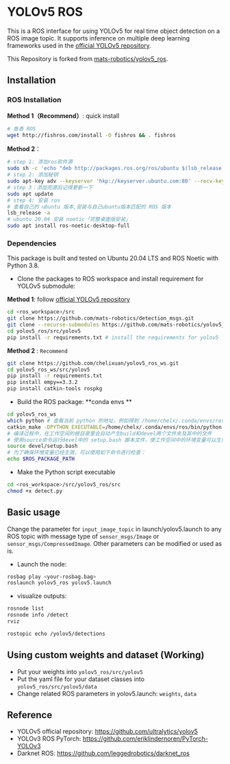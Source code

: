 # YOLOv5 ROS
This is a ROS interface for using YOLOv5 for real time object detection on a ROS image topic. It supports inference on multiple deep learning frameworks used in the [official YOLOv5 repository](https://github.com/ultralytics/yolov5).

This Repository is forked from [mats-robotics/yolov5_ros](https://github.com/mats-robotics/yolov5_ros).

## Installation

### ROS Installation
**Method 1（Recommend）**: quick install
```bash
# 鱼香 ROS
wget http://fishros.com/install -O fishros && . fishros
```
**Method 2**：
```bash
# step 1: 添加ros软件源
sudo sh -c 'echo "deb http://packages.ros.org/ros/ubuntu $(lsb_release -sc) main" > /etc/apt/sources.list.d/ros-latest.list'
# step 2: 添加秘钥
sudo apt-key adv --keyserver 'hkp://keyserver.ubuntu.com:80' --recv-key C1CF6E31E6BADE8868B172B4F42ED6FBAB17C654
# step 3：添加完源后记得更新一下
sudo apt update
# step 4: 安装 ros
# 查看自己的 ubuntu 版本,安装与自己ubuntu版本匹配的 ROS 版本
lsb_release -a
# ubuntu 20.04 安装 noetic「完整桌面版安装」
sudo apt install ros-noetic-desktop-full
```

### Dependencies
This package is built and tested on Ubuntu 20.04 LTS and ROS Noetic with Python 3.8.

* Clone the packages to ROS workspace and install requirement for YOLOv5 submodule:

**Method 1**: follow [official YOLOv5 repository](https://github.com/ultralytics/yolov5)
```bash
cd <ros_workspace>/src
git clone https://github.com/mats-robotics/detection_msgs.git
git clone --recurse-submodules https://github.com/mats-robotics/yolov5_ros.git 
cd yolov5_ros/src/yolov5
pip install -r requirements.txt # install the requirements for yolov5
```

**Method 2** : `Recommend` 
```bash
git clone https://github.com/chelixuan/yolov5_ros_ws.git
cd yolov5_ros_ws/src/yolov5
pip install -r requirements.txt 
pip install empy==3.3.2
pip install catkin-tools rospkg
```

* Build the ROS package:
**conda envs **
```bash
cd yolov5_ros_ws
which python # 查看当前 python 的地址，例如得到 /home/chelx/.conda/envs/ros/bin/python
catkin_make -DPYTHON_EXECUTABLE=/home/chelx/.conda/envs/ros/bin/python # 使用当前环境的python，编译
# 编译过程中，在工作空间的根目录里会自动产生build和devel两个文件夹及其中的文件
# 使用source命令运行devel中的 setup.bash 脚本文件，使工作空间中的环境变量可以生效
source devel/setup.bash
# 为了确保环境变量已经生效，可以使用如下命令进行检查：
echo $ROS_PACKAGE_PATH
```

* Make the Python script executable 
```bash
cd <ros_workspace>/src/yolov5_ros/src
chmod +x detect.py
```

## Basic usage
Change the parameter for `input_image_topic` in launch/yolov5.launch to any ROS topic with message type of `sensor_msgs/Image` or `sensor_msgs/CompressedImage`. Other parameters can be modified or used as is.

* Launch the node:
```bash
rosbag play <your-rosbag.bag>
roslaunch yolov5_ros yolov5.launch
```

* visualize outputs:
```bash
rosnode list
rosnode info /detect
rviz

rostopic echo /yolov5/detections
```

## Using custom weights and dataset (Working)
* Put your weights into `yolov5_ros/src/yolov5`
* Put the yaml file for your dataset classes into `yolov5_ros/src/yolov5/data`
* Change related ROS parameters in yolov5.launch: `weights`,  `data`

## Reference
* YOLOv5 official repository: https://github.com/ultralytics/yolov5
* YOLOv3 ROS PyTorch: https://github.com/eriklindernoren/PyTorch-YOLOv3
* Darknet ROS: https://github.com/leggedrobotics/darknet_ros
